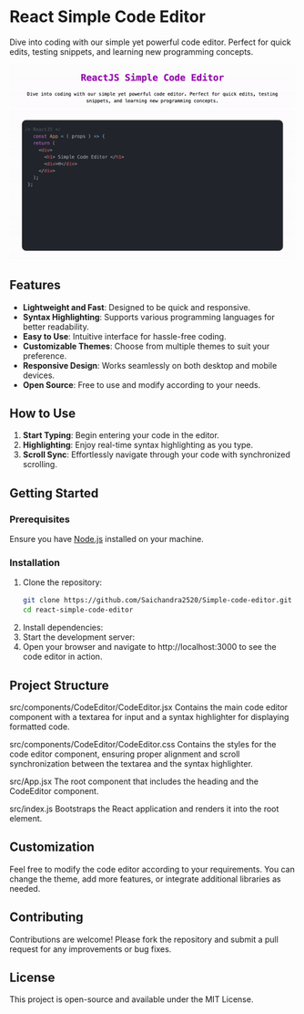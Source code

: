 # React Simple Code Editor

Dive into coding with our simple yet powerful code editor. Perfect for quick edits, testing snippets, and learning new programming concepts.

![](https://github.com/Saichandra2520/Simple-code-editor/blob/main/public/ezgif.com-video-to-gif-converter.gif)

## Features

- **Lightweight and Fast**: Designed to be quick and responsive.
- **Syntax Highlighting**: Supports various programming languages for better readability.
- **Easy to Use**: Intuitive interface for hassle-free coding.
- **Customizable Themes**: Choose from multiple themes to suit your preference.
- **Responsive Design**: Works seamlessly on both desktop and mobile devices.
- **Open Source**: Free to use and modify according to your needs.

## How to Use

1. **Start Typing**: Begin entering your code in the editor.
2. **Highlighting**: Enjoy real-time syntax highlighting as you type.
3. **Scroll Sync**: Effortlessly navigate through your code with synchronized scrolling.

## Getting Started

### Prerequisites

Ensure you have [Node.js](https://nodejs.org/) installed on your machine.

### Installation

1. Clone the repository:
   ```sh
   git clone https://github.com/Saichandra2520/Simple-code-editor.git
   cd react-simple-code-editor
2. Install dependencies:
3. Start the development server:
4. Open your browser and navigate to http://localhost:3000 to see the code editor in action.

## Project Structure

src/components/CodeEditor/CodeEditor.jsx
Contains the main code editor component with a textarea for input and a syntax highlighter for displaying formatted code.

src/components/CodeEditor/CodeEditor.css
Contains the styles for the code editor component, ensuring proper alignment and scroll synchronization between the textarea and the syntax highlighter.

src/App.jsx
The root component that includes the heading and the CodeEditor component.

src/index.js
Bootstraps the React application and renders it into the root element.

## Customization
Feel free to modify the code editor according to your requirements. You can change the theme, add more features, or integrate additional libraries as needed.

## Contributing
Contributions are welcome! Please fork the repository and submit a pull request for any improvements or bug fixes.

## License
This project is open-source and available under the MIT License.
